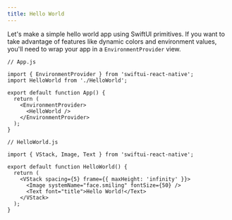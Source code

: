 ```yaml
---
title: Hello World
---
```


Let's make a simple hello world app using SwiftUI primitives. If you want to take advantage of features like dynamic colors and environment values, you'll need to wrap your app in a `EnvironmentProvider` view.

```tsx
// App.js

import { EnvironmentProvider } from 'swiftui-react-native';
import HelloWorld from './HelloWorld';

export default function App() {
  return (
    <EnvironmentProvider>
      <HelloWorld />
    </EnvironmentProvider>
  );
}
```

```tsx
// HelloWorld.js

import { VStack, Image, Text } from 'swiftui-react-native';

export default function HelloWorld() {
  return (
    <VStack spacing={5} frame={{ maxHeight: 'infinity' }}>
      <Image systemName="face.smiling" fontSize={50} />
      <Text font="title">Hello World!</Text>
    </VStack>
  );
}
```
